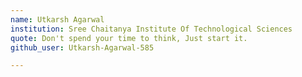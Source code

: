 ```yaml
---
name: Utkarsh Agarwal
institution: Sree Chaitanya Institute Of Technological Sciences
quote: Don't spend your time to think, Just start it.
github_user: Utkarsh-Agarwal-585

---
```

